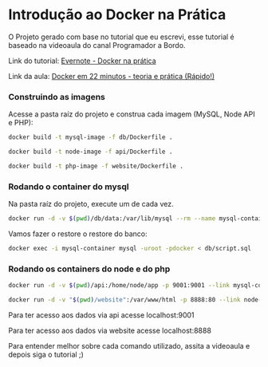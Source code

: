 # Introdução ao Docker na Prática

O Projeto gerado com base no tutorial que eu escrevi, esse tutorial é baseado na videoaula do canal Programador a Bordo.

Link do tutorial: 
<a href='https://www.evernote.com/shard/s206/client/snv?noteGuid=3853993e-07dd-1609-7046-0248cd601a99&noteKey=c5905af79accaa0acdaa90f4b11368f9&sn=https%3A%2F%2Fwww.evernote.com%2Fshard%2Fs206%2Fsh%2F3853993e-07dd-1609-7046-0248cd601a99%2Fc5905af79accaa0acdaa90f4b11368f9&title=Docker%2Bna%2Bpr%25C3%25A1tica'>Evernote - Docker na prática</a>

Link da aula: 
<a href='https://www.youtube.com/watch?v=Kzcz-EVKBEQ' >Docker em 22 minutos - teoria e prática (Rápido!)</a>


### Construindo as imagens
Acesse a pasta raíz do projeto e construa cada imagem (MySQL, Node API e PHP):

```sh
docker build -t mysql-image -f db/Dockerfile .
```

```sh
docker build -t node-image -f api/Dockerfile .
```

```sh
docker build -t php-image -f website/Dockerfile .
```

### Rodando o container do mysql
Na pasta raíz do projeto, execute um de cada vez.

```sh
docker run -d -v $(pwd)/db/data:/var/lib/mysql --rm --name mysql-container mysql-image
```

Vamos fazer o restore o restore do banco:

```sh
docker exec -i mysql-container mysql -uroot -pdocker < db/script.sql
```

### Rodando os containers do node e do php

```sh
docker run -d -v $(pwd)/api:/home/node/app -p 9001:9001 --link mysql-container --rm --name node-container node-image
```

```sh
docker run -d -v "$(pwd)/website":/var/www/html -p 8888:80 --link node-container --rm --name php-container php-image
```

Para ter acesso aos dados via api acesse localhost:9001

Para ter acesso aos dados via website acesse localhost:8888


Para entender melhor sobre cada comando utilizado, assita a videoaula e depois siga o tutorial ;)
